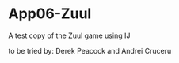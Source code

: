 # App06-Zuul
 A test copy of the Zuul game using IJ
 
 to be tried by:
 Derek Peacock and Andrei Cruceru
 
 
